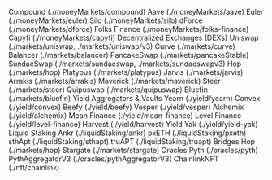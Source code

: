 Compound (./moneyMarkets/compound)
Aave (./moneyMarkets/aave)
Euler (./moneyMarkets/euler)
Silo (./moneyMarkets/silo)
dForce (./moneyMarkets/dforce)
Folks Finance (./moneyMarkets/folks-finance)
Capyfi (./moneyMarkets/capyfi)
Decentralized Exchanges (DEXs)
Uniswap (./markets/uniswap, ./markets/uniswap/v3)
Curve (./markets/curve)
Balancer (./markets/balancer)
PancakeSwap (./markets/pancakeStable)
SundaeSwap (./markets/sundaeswap, ./markets/sundaeswapv3)
Hop (./markets/hop)
Platypus (./markets/platypus)
Jarvis (./markets/jarvis)
Arrakis (./markets/arrakis)
Maverick (./markets/maverick)
Steer (./markets/steer)
Quipuswap (./markets/quipuswap)
Bluefin (./markets/bluefin)
Yield Aggregators & Vaults
Yearn (./yield/yearn)
Convex (./yield/convex)
Beefy (./yield/beefy)
Vesper (./yield/vesper)
Alchemix (./yield/alchemix)
Mean Finance (./yield/mean-finance)
Level Finance (./yield/level-finance)
Harvest (./yield/harvest)
Yield Yak (./yield/yield-yak)
Liquid Staking
Ankr (./liquidStaking/ankr)
pxETH (./liquidStaking/pxeth)
sthApt (./liquidStaking/sthapt)
truAPT (./liquidStaking/truapt)
Bridges
Hop (./markets/hop)
Stargate (./markets/stargate)
Oracles
Pyth (./oracles/pyth)
PythAggregatorV3 (./oracles/pythAggregatorV3)
ChainlinkNFT (./nft/chainlink)